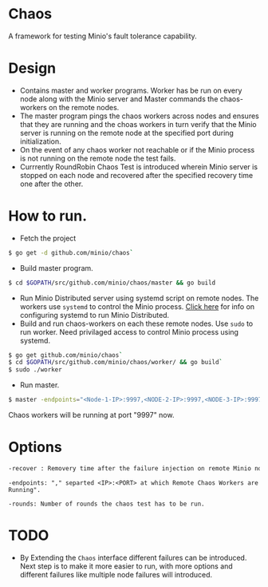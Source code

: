 # Chaos
A framework for testing Minio's fault tolerance capability.

# Design

 - Contains master and worker programs. Worker has be run on every node along with the Minio server and Master commands the chaos-workers on the remote nodes.
 - The master program pings the chaos workers across nodes and ensures that they are running and the choas workers in turn verify that the Minio server is running on the remote node at the specified port during initialization.
 - On the event of any chaos worker not reachable or if the Minio process is not running on the remote node the test fails.
 - Currrently RoundRobin Chaos Test is introduced wherein Minio server is stopped on each node and recovered after the specified recovery time one after the other.
   
# How to run. 

- Fetch the project 

```sh
$ go get -d github.com/minio/chaos` 
```

- Build master program.

```sh
$ cd $GOPATH/src/github.com/minio/chaos/master && go build
```

- Run Minio Distributed server using systemd script on remote nodes. The workers use `systemd` to control the Minio process. [Click here](https://github.com/minio/minio/tree/master/dist/linux-systemd/distributed) for info on configuring systemd to run Minio Distributed.
- Build and run chaos-workers on each these remote nodes. Use `sudo` to run worker. Need privilaged access to control Minio process using systemd.
  
```sh
$ go get github.com/minio/chaos`
$ cd $GOPATH/src/github.com/minio/chaos/worker/ && go build`
$ sudo ./worker
```

- Run master. 

```sh
$ master -endpoints="<Node-1-IP>:9997,<NODE-2-IP>:9997,<NODE-3-IP>:9997...... -recover=30 -rounds=10"
```

Chaos workers will be running at port "9997" now.   
    

# Options

```sh
-recover : Removery time after the failure injection on remote Minio node.
```

```
-endpoints: "," separted <IP>:<PORT> at which Remote Chaos Workers are Running".
```

```
-rounds: Number of rounds the chaos test has to be run.
```

# TODO

- By Extending the `Chaos` interface different failures can be introduced. Next step is to make it more easier to run, with more options and different failures like multiple node failures will introduced.
